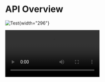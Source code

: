# API Overview

![Test](light.png){width="296"}

<video src="goLand.mp4"/>

<img src="duck.gif" alt="Duck"/>

### IntelliJ Platform 2019.3

`com.intellij.codeInsight.TailType.getLocalCodeStyleSettings(Editor, int)` method removed
: Use `com.intellij.psi.codeStyle.CommonCodeStyleSettings.getLocalCodeStyleSettings(Editor, int)` instead.


<deflist>
    <def>
        <title><code>com.intellij.codeInsight.TailType.getLocalCodeStyleSettings(Editor, int)</code> method removed
        </title>
        <p>Use <code>com.intellij.psi.codeStyle.CommonCodeStyleSettings.getLocalCodeStyleSettings(Editor,
            int)</code> instead.</p>
    </def>
</deflist>

<!-- This document provides an introduction into your API. -->

## Introduction

Provide a brief introduction to the API, explaining its purpose and scope.

## What you can do using `<API name>`

Provide some simple usage examples to help users get started quickly.

## Authentication

Explain the authentication methods and requirements for accessing the API.

## Base URL

Specify the base URL for making API requests.

If you have more than one environment (production and sandbox) explain the difference and provide links to both.

## Rate Limiting

Explain any rate limiting policies, if applicable.

## Error Handling

Describe the API's error response format and provide common error codes and their meanings.

## Versioning

Explain how the API versioning works and how to specify the desired API version in requests.

<seealso>

<!--List any additional resources, such as tutorials or guides, that can help users understand and use the API effectively.-->

</seealso>
